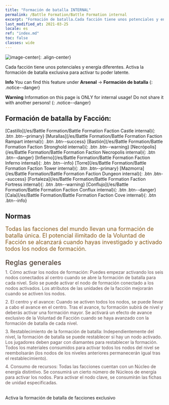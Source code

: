 ```yaml
---
title: "Formación de batalla INTERNAL"
permalink: /Battle Formation/Battle Formation internal
excerpt: "Formación de batalla.Cada facción tiene unos potenciales y energía diferentes. Activa la formación de batalla exclusiva para activar tu poder latente."
last_modified_at: 2021-03-25
locale: es
ref: "index.md"
toc: false
classes: wide
---
```


![image-center](/assets/images/newBattleFormation.jpg){: .align-center}

  Cada facción tiene unos potenciales y energía diferentes. Activa la formación de batalla exclusiva para activar tu poder latente.

**Info** You can find this feature under **Arsenal** -> **Formación de batalla** 
{: .notice--danger}

**Warning** Information on this page is ONLY for internal usage! Do not share it with another persons!
{: .notice--danger}

## Formación de batalla by Facción: 

  [Castillo](/es/Battle Formation/Battle Formation Faction Castle internal){: .btn .btn--primary} [Murallas](/es/Battle Formation/Battle Formation Faction Rampart internal){: .btn .btn--success} [Bastión](/es/Battle Formation/Battle Formation Faction Stronghold internal){: .btn .btn--warning} [Necrópolis](/es/Battle Formation/Battle Formation Faction Necropolis internal){: .btn .btn--danger} [Infierno](/es/Battle Formation/Battle Formation Faction Inferno internal){: .btn .btn--info} [Torre](/es/Battle Formation/Battle Formation Faction Tower internal){: .btn .btn--primary} [Mazmorra](/es/Battle Formation/Battle Formation Faction Dungeon internal){: .btn .btn--success} [Fortaleza](/es/Battle Formation/Battle Formation Faction Fortress internal){: .btn .btn--warning} [Conflujo](/es/Battle Formation/Battle Formation Faction Conflux internal){: .btn .btn--danger} [Cala](/es/Battle Formation/Battle Formation Faction Cove internal){: .btn .btn--info} 

## Normas

  <span style="color: #8a5c1d;font-size:18px">Todas las facciones del mundo llevan una formación de batalla única. El potencial ilimitado de la Voluntad de Facción se alcanzará cuando hayas investigado y activado todos los nodos de formación. </span><br/><span style="color: #ffffff">　</span><br/><span style="color: #3c2a1e;font-size:22px">Reglas generales</span><br/><span style="color: #ffffff;font-size:6px">　</span><br/><span style="color: #645252">1. Cómo activar los nodos de formación: Puedes empezar activando los seis nodos conectados al centro cuando se abre la formación de batalla para cada nivel. Solo se puede activar el nodo de formación conectado a los nodos activados. Los atributos de las unidades de la facción mejorarán cuando se activen los nodos. </span><br/><span style="color: #ffffff;font-size:6px">　</span><br/><span style="color: #645252">2. El centro y el avance: Cuando se activen todos los nodos, se puede llevar a cabo el avance en el centro. Tras el avance, tu formación subirá de nivel y deberás activar una formación mayor. Se activará un efecto de avance exclusivo de la Voluntad de Facción cuando se haya avanzado con la formación de batalla de cada nivel. </span><br/><span style="color: #ffffff;font-size:6px">　</span><br/><span style="color: #645252">3. Restablecimiento de la formación de batalla: Independientemente del nivel, la formación de batalla se puede restablecer si hay un nodo activado. Los jugadores deben pagar con diamantes para restablecer la formación. Todos los materiales consumidos para activar todos los nodos del nivel se reembolsarán (los nodos de los niveles anteriores permanecerán igual tras el restablecimiento). </span><br/><span style="color: #ffffff;font-size:6px">　</span><br/><span style="color: #645252">4. Consumo de recursos: Todas las facciones cuentan con un Núcleo de energía distintivo. Se consumirá un cierto número de Núcleos de energía para activar los nodos. Para activar el nodo clave, se consumirán las fichas de unidad especificadas.</span>

<br/>  Activa la formación de batalla de facciones exclusivo

<br/>
